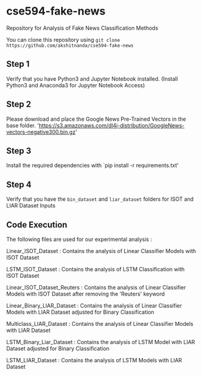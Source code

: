 # cse594-fake-news
Repository for Analysis of Fake News Classification Methods

You can clone this repository using `git clone https://github.com/akshitnanda/cse594-fake-news`

## Step 1
Verify that you have Python3 and Jupyter Notebook installed. (Install Python3 and Anaconda3 for Jupyter Notebook Access)

## Step 2
Please download and place the Google News Pre-Trained Vectors in the base folder.
'https://s3.amazonaws.com/dl4j-distribution/GoogleNews-vectors-negative300.bin.gz'

## Step 3
Install the required dependencies with `pip install -r requirements.txt'

## Step 4
Verify that you have the `bin_dataset` and `liar_dataset` folders for ISOT and LIAR Dataset Inputs

## Code Execution
The following files are used for our experimental analysis : 

Linear_ISOT_Dataset : Contains the analysis of Linear Classifier Models with ISOT Dataset

LSTM_ISOT_Dataset : Contains the analysis of LSTM Classification with ISOT Dataset

Linear_ISOT_Dataset_Reuters : Contains the analysis of Linear Classifier Models with ISOT Dataset after removing the 'Reuters' keyword

Linear_Binary_LIAR_Dataset : Contains the analysis of Linear Classifier Models with LIAR Dataset adjusted for Binary Classification

Multiclass_LIAR_Dataset : Contains the analysis of Linear Classifier Models with LIAR Dataset

LSTM_Binary_Liar_Dataset : Contains the analysis of LSTM Model with LIAR Dataset adjusted for Binary Classification

LSTM_LIAR_Dataset : Contains the analysis of LSTM Models with LIAR Dataset